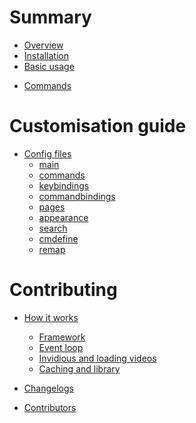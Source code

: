 # Summary

- [Overview](README.md)
- [Installation](installation.md)
- [Basic usage](basic_usage.md)
<!-- - [Invidious](invidious.md) -->
<!-- Will add it back in when it's relevant again -->
- [Commands](commands.md)

# Customisation guide

- [Config files](config/README.md)
	- [main](config/main.md)
	- [commands](config/commands.md)
	- [keybindings](config/keybindings.md)
	- [commandbindings](config/commandbindings.md)
	- [pages](config/pages.md)
	- [appearance](config/appearance.md)
	- [search](config/search.md)
	- [cmdefine](config/cmdefine.md)
	- [remap](config/remap.md)

# Contributing

- [How it works](explaination/how_it_works.md)
	- [Framework](explaination/framework.md)
	- [Event loop](explaination/event-loop.md)
	- [Invidious and loading videos]()
	- [Caching and library]()

- [Changelogs](changelogs.md)
- [Contributors](contributors.md)
